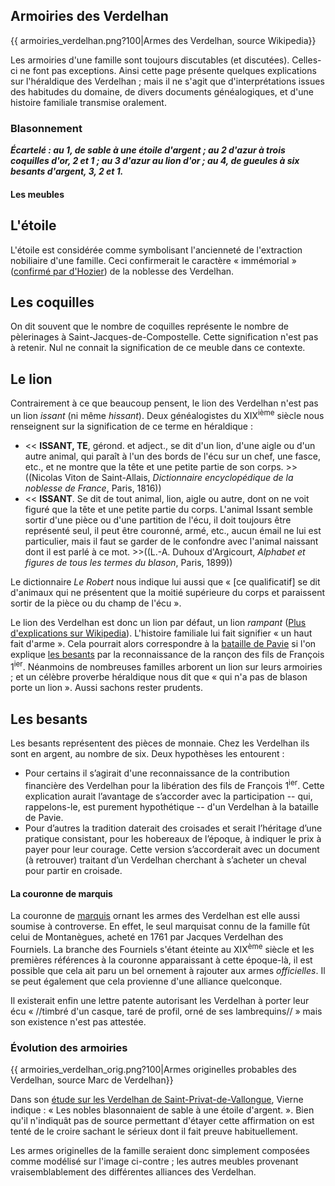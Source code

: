 ## Armoiries des Verdelhan

{{ armoiries\_verdelhan.png?100\|Armes des Verdelhan, source Wikipedia}}

Les armoiries d'une famille sont toujours discutables (et discutées). Celles-ci ne font pas exceptions. Ainsi cette page présente quelques explications sur l'héraldique des Verdelhan ; mais il ne s'agit que d'interprétations issues des habitudes du domaine, de divers documents généalogiques, et d'une histoire familiale transmise oralement.

### Blasonnement

 ***Écartelé : au 1, de sable à une étoile d'argent ; au 2 d'azur à trois coquilles d'or, 2 et 1 ; au 3 d'azur au lion d'or ; au 4, de gueules à six besants d'argent, 3, 2 et 1.***

#### Les meubles

L'étoile
---------

L'étoile est considérée comme symbolisant l'ancienneté de l'extraction nobiliaire d'une famille. Ceci confirmerait le caractère « immémorial » ([confirmé par d'Hozier](Armorial_Général_de_France_(d'Hozier))) de la noblesse des Verdelhan.

Les coquilles
-------------

On dit souvent que le nombre de coquilles représente le nombre de pèlerinages à Saint-Jacques-de-Compostelle. Cette signification n'est pas à retenir. Nul ne connait la signification de ce meuble dans ce contexte.

Le lion
-------

Contrairement à ce que beaucoup pensent, le lion des Verdelhan n'est pas un lion *issant* (ni même *hissant*). Deux généalogistes du XIX<sup>ième</sup> siècle nous renseignent sur la signification de ce terme en héraldique :

 * << **ISSANT, TE**, gérond. et adject., se dit d'un lion, d'une aigle ou d'un autre animal, qui paraît à l'un des bords de l'écu sur un chef, une fasce, etc., et ne montre que la tête et une petite partie de son corps. >>((Nicolas Viton de Saint-Allais, *Dictionnaire encyclopédique de la noblesse de France*, Paris, 1816))
 * << **ISSANT**. Se dit de tout animal, lion, aigle ou autre, dont on ne voit figuré que la tête et une petite partie du corps. L'animal Issant semble sortir d'une pièce ou d'une partition de l'écu, il doit toujours être représenté seul, il peut être couronné, armé, etc., aucun émail ne lui est particulier, mais il faut se garder de le confondre avec l'animal naissant dont il est parlé à ce mot. >>((L.-A. Duhoux d'Argicourt, *Alphabet et figures de tous les termes du blason*, Paris, 1899))

Le dictionnaire *Le Robert* nous indique lui aussi que « \[ce qualificatif\] se dit d'animaux qui ne présentent que la moitié supérieure du corps et paraissent sortir de la pièce ou du champ de l'écu ».

Le lion des Verdelhan est donc un lion par défaut, un lion *rampant* ([Plus d'explications sur Wikipedia](http://fr.wikipedia.org/wiki/Lion_(h%C3%A9raldique)#Lion_et_Lion_l.C3.A9opard.C3.A9)). L'histoire familiale lui fait signifier « un haut fait d'arme ». Cela pourrait alors correspondre à la [bataille de Pavie](wp>fr:Bataille_de_Pavie) si l'on explique [les besants](Armoiries_des_Verdelhan#Les_besants) par la reconnaissance de la rançon des fils de François 1<sup>ier</sup>. Néanmoins de nombreuses familles arborent un lion sur leurs armoiries ; et un célèbre proverbe héraldique nous dit que « qui n'a pas de blason porte un lion ». Aussi sachons rester prudents.

Les besants
-----------

Les besants représentent des pièces de monnaie. Chez les Verdelhan ils sont en argent, au nombre de six. Deux hypothèses les entourent :

 * Pour certains il s’agirait d'une reconnaissance de la contribution financière des Verdelhan pour la libération des fils de François 1<sup>ier</sup>. Cette explication aurait l’avantage de s’accorder avec la participation -- qui, rappelons-le, est purement hypothétique -- d'un Verdelhan à la bataille de Pavie.
 * Pour d’autres la tradition daterait des croisades et serait l’héritage d’une pratique consistant, pour les hobereaux de l’époque, à indiquer le prix à payer pour leur courage. Cette version s’accorderait avec un document (à retrouver) traitant d’un Verdelhan cherchant à s’acheter un cheval pour partir en croisade.

#### La couronne de marquis

La couronne de [marquis](wp>fr:Marquis) ornant les armes des Verdelhan est elle aussi soumise à controverse. En effet, le seul marquisat connu de la famille fût celui de Montanègues, acheté en 1761 par Jacques Verdelhan des Fourniels. La branche des Fourniels s'étant éteinte au XIX<sup>ème</sup> siècle et les premières références à la couronne apparaissant à cette époque-là, il est possible que cela ait paru un bel ornement à rajouter aux armes *officielles*. Il se peut également que cela provienne d'une alliance quelconque.

Il existerait enfin une lettre patente autorisant les Verdelhan à porter leur écu « //timbré d'un casque, taré de profil, orné de ses lambrequins// » mais son existence n'est pas attestée.

### Évolution des armoiries

{{ armoiries\_verdelhan\_orig.png?100\|Armes originelles probables des Verdelhan, source Marc de Verdelhan}}

Dans son [étude sur les Verdelhan de Saint-Privat-de-Vallongue](Les_Verdelhan_de_Saint-Privat-de-Vallongue_(1275-1775)_(Vierne)), Vierne indique : « Les nobles blasonnaient de sable à une étoile d'argent. ». Bien qu'il n'indiquât pas de source permettant d'étayer cette affirmation on est tenté de le croire sachant le sérieux dont il fait preuve habituellement.

Les armes originelles de la famille seraient donc simplement composées comme modélisé sur l'image ci-contre ; les autres meubles provenant vraisemblablement des différentes alliances des Verdelhan.
